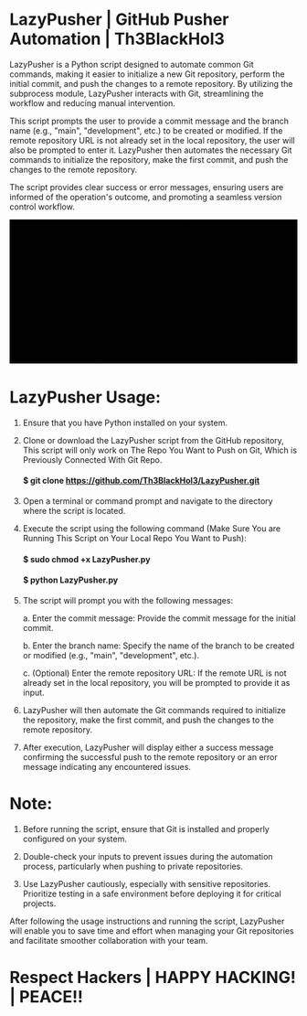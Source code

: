 # LazyPusher | GitHub Pusher Automation | Th3BlackHol3
LazyPusher is a Python script designed to automate common Git commands, making it easier to initialize a new Git repository, perform the initial commit, and push the changes to a remote repository. By utilizing the subprocess module, LazyPusher interacts with Git, streamlining the workflow and reducing manual intervention. 

This script prompts the user to provide a commit message and the branch name (e.g., "main", "development", etc.) to be created or modified. If the remote repository URL is not already set in the local repository, the user will also be prompted to enter it. LazyPusher then automates the necessary Git commands to initialize the repository, make the first commit, and push the changes to the remote repository.

The script provides clear success or error messages, ensuring users are informed of the operation's outcome, and promoting a seamless version control workflow.

<p align="center">
  <img src="https://github.com/Th3BlackHol3/LazyPusher/blob/main/LazyCat%20-%20Th3BlackHol3%20Cover.gif">
</p>

# LazyPusher Usage:

1. Ensure that you have Python installed on your system.

2. Clone or download the LazyPusher script from the GitHub repository, This script will only work on The Repo You Want to Push on Git, Which is Previously Connected With Git Repo.

      #### $ git clone https://github.com/Th3BlackHol3/LazyPusher.git

3. Open a terminal or command prompt and navigate to the directory where the script is located.

4. Execute the script using the following command (Make Sure You are Running This Script on Your Local Repo You Want to Push):

      #### $ sudo chmod +x LazyPusher.py

      #### $ python LazyPusher.py

5. The script will prompt you with the following messages:

      a. Enter the commit message: Provide the commit message for the initial commit.

      b. Enter the branch name: Specify the name of the branch to be created or modified (e.g., "main", "development", etc.).

      c. (Optional) Enter the remote repository URL: If the remote URL is not already set in the local repository, you will be prompted to provide it as input.

6. LazyPusher will then automate the Git commands required to initialize the repository, make the first commit, and push the changes to the remote repository.

7. After execution, LazyPusher will display either a success message confirming the successful push to the remote repository or an error message indicating any encountered issues.

# Note:

1. Before running the script, ensure that Git is installed and properly configured on your system.

2. Double-check your inputs to prevent issues during the automation process, particularly when pushing to private repositories.

3. Use LazyPusher cautiously, especially with sensitive repositories. Prioritize testing in a safe environment before deploying it for critical projects.

After following the usage instructions and running the script, LazyPusher will enable you to save time and effort when managing your Git repositories and facilitate smoother collaboration with your team.

# Respect Hackers | HAPPY HACKING! | PEACE!!
